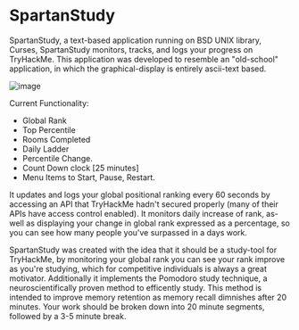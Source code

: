 # SpartanStudy

SpartanStudy, a text-based application running on BSD UNIX library, Curses, SpartanStudy monitors, tracks, 
and logs your progress on TryHackMe. This application was developed to resemble an "old-school" application, 
in which the graphical-display is entirely ascii-text based. 

![image](https://user-images.githubusercontent.com/33044535/155277641-5ed12ecd-6260-408b-aaa7-ccf8f8a6366b.png)

Current Functionality:
- Global Rank
- Top Percentile
- Rooms Completed
- Daily Ladder
- Percentile Change. 
- Count Down clock [25 minutes]
- Menu Items to Start, Pause, Restart.


It updates and logs your global positional ranking every 60 seconds by accessing an API that
TryHackMe hadn't secured properly (many of their APIs have access control enabled). 
It monitors daily increase of rank, as-well as displaying your change in global rank expressed as a percentage,
so you can see how many people you've surpassed in a days work. 

SpartanStudy was created with the idea that it should be a study-tool for TryHackMe, 
by monitoring your global rank you can see your rank improve as you're studying, 
which for competitive individuals is always a great motivator. Additionally it implements 
the Pomodoro study technique, a neuroscientifically proven method to efficently study.
This method is intended to improve memory retention as memory recall dimnishes after 20 minutes.
Your work should be broken down into 20 minute segments, followed by a 3-5 minute break.

